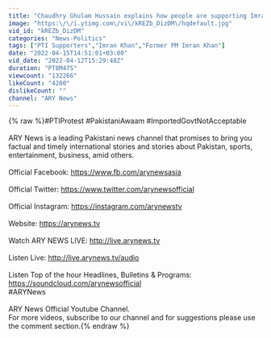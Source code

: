 ```yaml
---
title: "Chaudhry Ghulam Hussain explains how people are supporting Imran Khan"
image: "https:\/\/i.ytimg.com\/vi\/kREZb_DizDM\/hqdefault.jpg"
vid_id: "kREZb_DizDM"
categories: "News-Politics"
tags: ["PTI Supporters","Imran Khan","Former PM Imran Khan"]
date: "2022-04-15T14:51:01+03:00"
vid_date: "2022-04-12T15:29:48Z"
duration: "PT8M47S"
viewcount: "132266"
likeCount: "4200"
dislikeCount: ""
channel: "ARY News"
---
```

{% raw %}#PTIProtest #PakistaniAwaam #ImportedGovtNotAcceptable<br /><br />ARY News is a leading Pakistani news channel that promises to bring you factual and timely international stories and stories about Pakistan, sports, entertainment, business, amid others.<br /><br />Official Facebook: <a rel="nofollow" target="blank" href="https://www.fb.com/arynewsasia">https://www.fb.com/arynewsasia</a><br /><br />Official Twitter: <a rel="nofollow" target="blank" href="https://www.twitter.com/arynewsofficial">https://www.twitter.com/arynewsofficial</a><br /><br />Official Instagram: <a rel="nofollow" target="blank" href="https://instagram.com/arynewstv">https://instagram.com/arynewstv</a><br /><br />Website: <a rel="nofollow" target="blank" href="https://arynews.tv">https://arynews.tv</a><br /><br />Watch ARY NEWS LIVE: <a rel="nofollow" target="blank" href="http://live.arynews.tv">http://live.arynews.tv</a>  <br /><br />Listen Live: <a rel="nofollow" target="blank" href="http://live.arynews.tv/audio">http://live.arynews.tv/audio</a><br /><br />Listen Top of the hour Headlines, Bulletins &amp; Programs: <a rel="nofollow" target="blank" href="https://soundcloud.com/arynewsofficial">https://soundcloud.com/arynewsofficial</a><br />#ARYNews<br /><br />ARY News Official Youtube Channel.<br />For more videos, subscribe to our channel and for suggestions please use the comment section.{% endraw %}

